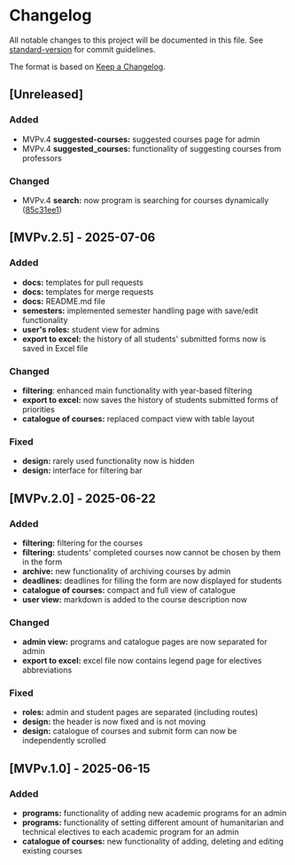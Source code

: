 # Changelog

All notable changes to this project will be documented in this file. See [standard-version](https://github.com/conventional-changelog/standard-version) for commit guidelines.

The format is based on [Keep a Changelog](https://keepachangelog.com/en/1.1.0/).
## [Unreleased]

### Added
- MVPv.4 **suggested-courses:** suggested courses page for admin
- MVPv.4 **suggested_courses:** functionality of suggesting courses from professors
### Changed
- MVPv.4 **search:** now program is searching for courses dynamically ([85c31ee1](https://gitlab.pg.innopolis.university/makeyourchoice-team-17/makeyourchoice/-/commit/85c31ee1187dca37b695198289640ba1915d7975))

## [MVPv.2.5] - 2025-07-06

### Added
- **docs:** templates for pull requests
- **docs:** templates for merge requests
- **docs:** README.md file
- **semesters:** implemented semester handling page with save/edit functionality
- **user's roles:** student view for admins
- **export to excel:** the history of all students' submitted forms now is saved in Excel file

### Changed
- **filtering**: enhanced main functionality with year-based filtering
- **export to excel:** now saves the history of students submitted forms of priorities
- **catalogue of courses:** replaced compact view with table layout

### Fixed
- **design:** rarely used functionality now is hidden 
- **design:** interface for filtering bar

## [MVPv.2.0] - 2025-06-22

### Added

- **filtering:** filtering for the courses
- **filtering:** students' completed courses now cannot be chosen by them in the form
- **archive:** new functionality of archiving courses by admin
- **deadlines:** deadlines for filling the form are now displayed for students
- **catalogue of courses:** compact and full view of catalogue
- **user view:** markdown is added to the course description now

### Changed

- **admin view:** programs and catalogue pages are now separated for admin 
- **export to excel:** excel file now contains legend page for electives abbreviations

### Fixed

- **roles:** admin and student pages are separated (including routes)
- **design:** the header is now fixed and is not moving
- **design:** catalogue of courses and submit form can now be independently scrolled

## [MVPv.1.0] - 2025-06-15

### Added

- **programs:** functionality of adding new academic programs for an admin
- **programs:** functionality of setting different amount of humanitarian and technical electives to each academic program for an admin
- **catalogue of courses:** new functionality of adding, deleting and editing existing courses

